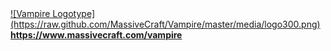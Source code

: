 <a href="https://www.massivecraft.com/vampire">
![Vampire Logotype](https://raw.github.com/MassiveCraft/Vampire/master/media/logo300.png)<br>
<b>https://www.massivecraft.com/vampire</b></a>
